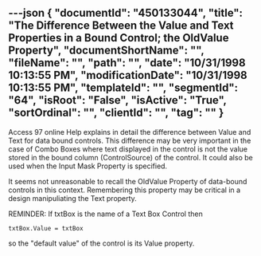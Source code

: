 ---json
{
  "documentId": "450133044",
  "title": "The Difference Between the Value and Text Properties in a Bound Control; the OldValue Property",
  "documentShortName": "",
  "fileName": "",
  "path": "",
  "date": "10/31/1998 10:13:55 PM",
  "modificationDate": "10/31/1998 10:13:55 PM",
  "templateId": "",
  "segmentId": "64",
  "isRoot": "False",
  "isActive": "True",
  "sortOrdinal": "",
  "clientId": "",
  "tag": ""
}
---

Access 97 online Help explains in detail the difference between Value and Text for data bound controls. This difference may be very important in the case of Combo Boxes where text displayed in the control is not the value stored in the bound column (ControlSource) of the control. It could also be used when the Input Mask Property is specified.

It seems not unreasonable to recall the OldValue Property of data-bound controls in this context. Remembering this property may be critical in a design manipuliating the Text property.

REMINDER: If txtBox is the name of a Text Box Control then

    txtBox.Value = txtBox

so the &quot;default value&quot; of the control is its Value property.
